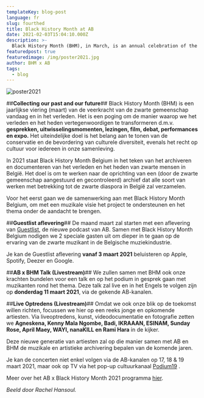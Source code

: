 ```yaml
---
templateKey: blog-post
language: fr
slug: fourthed
title: Black History Month at AB
date: 2021-02-03T15:04:10.000Z
description: >-
  Black History Month (BHM), in March, is an annual celebration of the resilience of the black community today and in the past. It is an attempt to transform the way in which we represent the past and present through talks, exchanges, lectures, film, debates, performances and exhibitions. The ultimate aim is to demonstrate the importance of preserving and promoting cultural diversity and everyone’s right to culture in our society.
featuredpost: true
featuredimage: /img/poster2021.jpg
author: BHM x AB
tags:
  - blog
---
```

![poster2021](/img/poster2021.jpg "Poster 2021")

##**Collecting our past and our future**##
Black History Month (BHM) is een jaarlijkse viering (maart) van de veerkracht van de zwarte gemeenschap vandaag en in het verleden. Het is een poging om de manier waarop we het verleden en het heden vertegenwoordigen te transformeren d.m.v. **gesprekken, uitwisselingsmomenten, lezingen, film, debat, performances en expo.** Het uiteindelijke doel is het belang aan te tonen van de conservatie en de bevordering van culturele diversiteit, evenals het recht op cultuur voor iedereen in onze samenleving.

In 2021 staat Black History Month Belgium in het teken van het archiveren en documenteren van het verleden en het heden van zwarte mensen in België. Het doel is om te werken naar de oprichting van een (door de zwarte gemeenschap aangestuurd en gecontroleerd) archief dat alle soort van werken met betrekking tot de zwarte diaspora in België zal verzamelen.

Voor het eerst gaan we de samenwerking aan met Black History Month Belgium, om met een muzikale visie het project te ondersteunen en het thema onder de aandacht te brengen.

##**Guestlist aflevering**##
De maand maart zal starten met een aflevering van [Guestlist](https://www.abconcerts.be/nl/nieuws/guestlist-een-gloednieuwe-podcast/a1e5J0000019qbWQAQ), de nieuwe podcast van AB. Samen met Black History Month Belgium nodigen we 2 speciale gasten uit om dieper in te gaan op de ervaring van de zwarte muzikant in de Belgische muziekindustrie.

Je kan de Guestlist aflevering **vanaf 3 maart 2021** beluisteren op Apple, Spotify, Deezer en Google.

##**AB x BHM Talk (Livestream)**##
We zullen samen met BHM ook onze krachten bundelen voor een talk en op het podium in gesprek gaan met muzikanten rond het thema. Deze talk zal live en in het Engels te volgen zijn op **donderdag 11 maart 2021**, via de gekende AB-kanalen.

##**Live Optredens (Livestream)**##
Omdat we ook onze blik op de toekomst willen richten, focussen we hier op een reeks jonge en opkomende artiesten. Via liveoptredens, kunst, videodocumentatie en fotografie zetten we **Agneskena, Kenny Mala Ngombe, Badi, IKRAAAN, ESINAM, Sunday Rose, April Maey, WAYI, nanaKILL en Rami Hara** in de kijker.

Deze nieuwe generatie van artiesten zal op die manier samen met AB en BHM de muzikale en artistieke archivering bepalen van de komende jaren.

Je kan de concerten niet enkel volgen via de AB-kanalen op 17, 18 & 19 maart 2021, maar ook op TV via het pop-up cultuurkanaal [Podium19](https://www.uitinvlaanderen.be/podium19) .

Meer over het AB x Black History Month 2021 programma [hier](https://www.abconcerts.be/nl/project/black-history-month/a1I5J000000VXQKUA4).


*Beeld door Rachel Hansoul.*
